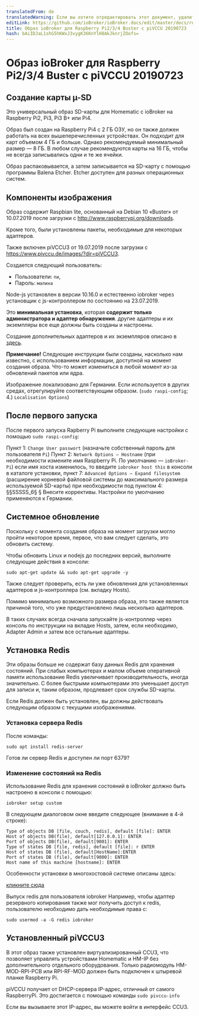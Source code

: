 ```yaml
---
translatedFrom: de
translatedWarning: Если вы хотите отредактировать этот документ, удалите поле «translatedFrom», в противном случае этот документ будет снова автоматически переведен
editLink: https://github.com/ioBroker/ioBroker.docs/edit/master/docs/ru/downloads/ioBroker_Image_RPi_2-3-4_piVCCU_20190723_buster.md
title: Образ ioBroker для Raspberry Pi2/3/4 Buster с piVCCU 20190723
hash: bAiIDJaL1shG5hKWxJ3vygK36KnYlH8AkJknrjZOofs=
---
```

# Образ ioBroker для Raspberry Pi2/3/4 Buster с piVCCU 20190723
## Создание карты µ-SD
Это универсальный образ SD-карты для Homematic с ioBroker на Raspberry Pi2, Pi3, Pi3 B+ или Pi4.

Образ был создан на Raspberry Pi4 с 2 ГБ ОЗУ, но он также должен работать на всех вышеперечисленных устройствах. Он подходит для карт объемом 4 ГБ и больше. Однако рекомендуемый минимальный размер — 8 ГБ. В любом случае рекомендуются карты на 16 ГБ, чтобы не всегда записывались одни и те же ячейки.

Образ распаковывается, а затем записывается на SD-карту с помощью программы Balena Etcher. Etcher доступен для разных операционных систем.

## Компоненты изображения
Образ содержит Raspbian lite, основанный на Debian 10 «Buster» от 10.07.2019 после загрузки с http://www.raspberrypi.org/downloads.

Кроме того, были установлены пакеты, необходимые для некоторых адаптеров.

Также включен piVCCU3 от 19.07.2019 после загрузки с https://www.pivccu.de/images/?dir=piVCCU3.

Создается следующий пользователь:

* Пользователи: `пи`,
* Пароль: `малина`

Node-js установлен в версии 10.16.0 и естественно iobroker через установщик с js-контроллером по состоянию на 23.07.2019.

Это **минимальная установка**, которая **содержит только администратора и адаптер обнаружения**. другие адаптеры и их экземпляры все еще должны быть созданы и настроены.

Создание дополнительных адаптеров и их экземпляров описано в [здесь](/tutorial/adapter.md).

**Примечание!** Следующие инструкции были созданы, насколько нам известно, с использованием информации, доступной на момент создания образа. Что-то может измениться в любой момент из-за обновлений пакетов или ядра.

Изображение локализовано для Германии. Если используется в других средах, отрегулируйте соответствующим образом. (`sudo raspi-config`; 4.) `Localisation Options`)

## После первого запуска
После первого запуска Rapberry Pi выполните следующие настройки с помощью `sudo raspi-config`:

Пункт 1: `Change User passwort` (назначьте собственный пароль для пользователя `Pi`) Пункт 2: `Network Options – Hostname` (при необходимости измените имя Raspberry Pi. По умолчанию — `ioBroker-Pi`) если имя хоста изменилось, то введите `iobroker host this` в консоли в каталоге установки, пункт 7: `Advanced Options – Expand filesystem` (расширение корневой файловой системы до максимального размера используемой SD-карты) при необходимости под пунктом 4: §§SSSSS_6§ § Внесите коррективы. Настройки по умолчанию применяются к Германии.

## Системное обновление
Поскольку с момента создания образа на момент загрузки могло пройти некоторое время, первое, что вам следует сделать, это обновить систему.

Чтобы обновить Linux и nodejs до последних версий, выполните следующие действия в консоли:

```sudo apt-get update && sudo apt-get upgrade -y```

Также следует проверить, есть ли уже обновления для установленных адаптеров и js-контроллера (см. вкладку Hosts).

Помимо минимально возможного размера образа, это также является причиной того, что уже предустановлено лишь несколько адаптеров.

В таких случаях всегда сначала запускайте js-контроллер через консоль по инструкции на вкладке Hosts, затем, если необходимо, Adapter Admin и затем все остальные адаптеры.

## Установка Redis
Эти образы больше не содержат базу данных Redis для хранения состояний. При слабых компьютерах и малом объеме оперативной памяти использование Redis увеличивает производительность, иногда значительно. С более быстрыми компьютерами это уменьшает доступ для записи и, таким образом, продлевает срок службы SD-карты.

Если Redis должен быть установлен, вы должны действовать следующим образом с текущими изображениями.

### Установка сервера Redis
После команды:

`sudo apt install redis-server`

Готов ли сервер Redis и доступен ли порт 6379?

### Изменение состояний на Redis
Использование Redis для хранения состояний в ioBroker должно быть настроено в консоли с помощью:

`iobroker setup custom`

В следующем диалоговом окне введите следующее (внимание в 4-й строке):

```
Type of objects DB [file, couch, redis], default [file]: ENTER
Host of objects DB(file), default[127.0.0.1]: ENTER
Port of objects DB(file), default[9001]: ENTER
Type of states DB [file, redis], default [file]: r ENTER
Host of states DB (file), default[HostName]:ENTER
Port of states DB (file), default[9000]: ENTER
Host name of this machine [hostname]: ENTER
```

Особенности установки в многохостовой системе описаны здесь:

[кликните сюда](config/multihost.md)

Выпуск redis для пользователя iobroker Например, чтобы адаптер резервного копирования также мог получить доступ к redis, пользователю необходимо дать необходимые права с:

`sudo usermod -a -G redis iobroker`

## Установленный piVCCU3
В этот образ также установлен виртуализированный CCU3, что позволяет управлять устройствами Homematic и HM-IP без дополнительного отдельного оборудования.
Только радиомодуль HM-MOD-RPI-PCB или RPI-RF-MOD должен быть подключен к штыревой планке Raspberry Pi.

piVCCU получает от DHCP-сервера IP-адрес, отличный от самого RaspberryPi. Это достигается с помощью команды `sudo pivccu-info`

Если вы вызываете этот IP-адрес, вы можете войти в интерфейс CCU3.
